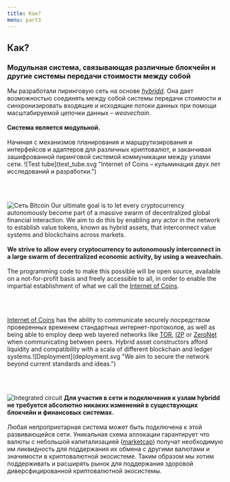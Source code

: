 ```yaml
---
title: Как?
menu: part3
---
```


## Как?
### Модульная система, связывающая различные блокчейн и другие системы передачи стоимости между собой

<span class="column-left">
Мы разработали пиринговую сеть на основе <a href="https://github.com/internetofcoins/hybridd" target="_blank"><i>hybridd</i></a>. Она дает возможностью соединять между собой системы передачи стоимости и синхронизировать входящие и исходящие потоки данных при помощи масштабируемой цепочки данных – <i>weavechain</i>. <br><br><b>Система является модульной.</b><br><br> Начиная с механизмов планирования и маршрутизирования и интерфейсов и адаптеров для различных криптовалют, и заканчивая зашифрованной пиринговой системой коммуникации между узлами сети.
</span><span class="column-right small" style="height: 12em;">![Test tube](test_tube.svg "Internet of Coins – кульминация двух лет исследований и разработки.")</span>

<br><br>

<span class="column-left small" style="height: 15em;">![Сеть Bitcoin](bitcoin_network.svg "We have taken the solid development and resilience of Bitcoin as an example.")</span><span class="column-right">
Our ultimate goal is to let every cryptocurrency autonomously become part of a massive swarm of decentralized global financial interaction. We aim to do this by enabling any actor in the network to establish value tokens, known as hybrid assets, that interconnect value systems and blockchains across markets. <br><br><b>We strive to allow every cryptocurrency to autonomously interconnect in a large swarm of decentralized economic activity, by using a weavechain.</b><br><br> The programming code to make this possible will be open source, available on a not-for-profit basis and freely accessible to all, in order to enable the impartial establishment of what we call the <a href="https://internetofcoins.org" target="_blank">Internet of Coins</a>.</span>

<br><br>

<span class="column-left">
<a href="https://internetofcoins.org" target="_blank">Internet of Coins</a> has the ability to communicate securely посредством проверенных временем стандартных интернет-протоколов, as well as being able to employ deep web layered networks like <a href="https://www.torproject.org/" target="_blank">TOR</a>, <a href="https://geti2p.net/" target="_blank">I2P</a> or <a href="https://zeronet.io/" target="_blank">ZeroNet</a> when communicating between peers. Hybrid asset constructors afford liquidity and compatibility with a scala of different blockchain and ledger systems.</span><span class="column-right small" style="height: 9em;">![Deployment](deployment.svg "We aim to secure the network beyond current standards and ideas.")</span>

<br><br>

<span class="column-left small" style="height: 10em;">![Integrated circuit](integrated_circuit.svg "Everyone is free to connect to Internet of Coins hybrid nodes.")</span><span class="column-right">
<b>Для участия в сети и подключения к узлам hybridd не требуется абсолютно никаких изменений в существующих блокчейн и финансовых системах.</b><br><br>Любая непроприетарная система может быть подключена к этой развивающейся сети. Уникальная схема аллокации гарантирует что валюты с небольшой капитализацией (<a href="http://coinmarketcap.com/" target="_blank">marketcap</a>) получат необходимую им ликвидность для поддержания их обмена с другими валютами и значимости в криптовалютной экосистеме. Таким образом мы хотим поддерживать и расширять рынок для поддержания здоровой диверсфицированной криптовалютной экосистемы.
